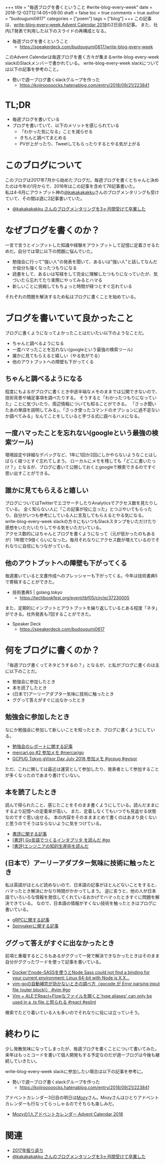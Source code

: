 +++
title = "毎週ブログを書くということ #write-blog-every-week"
date = 2018-12-02T12:14:05+09:00
draft = false
toc = true
comments = true
author = "budougumi0617"
categories = ["poem"]
tags = ["blog"]
+++
この記事は、[write-blog-every-week Advent Calendar 2018](https://adventar.org/calendars/2925)の2日目の記事。
また、社内LT発表で利用した以下のスライドの再構成となる。

- 毎週ブログを書くということ
  - https://speakerdeck.com/budougumi0617/write-blog-every-week

このAdvent Calendarは毎週ブログを書く方々が集まるwrite-blog-every-week slackのSlackメンバーで書かれている。
write-blog-every-week slackについては以下の記事を参考のこと。

- 勢いで週一ブログ書くslackグループを作った
  - https://kojirooooocks.hatenablog.com/entry/2018/09/21/223841

<!--more-->

# TL;DR
- 毎週ブログを書いている
- ブログを書いていて、以下のメリットを感じられている
  - 「わかった気になる」ことを減らせる
  - きちんと調べてまとめる
  - PVが上がったり、Tweetしてもらったりするとやる気が上がる

# このブログについて
このブログは2017年7月から始めたブログだ。毎週ブログを書くとちゃんと決めたのは今年の1月からで、2018年はこの記事を含めて76記事書いた。  
私は4-6月にアウトプット神の[@kakakakakku](https://twitter.com/kakakakakku)さんのブログメンタリングも受けていて、その間は週に2記事書いていた。

- [@kakakakakku さんのブログメンタリングを3ヶ月間受けて卒業した](/2018/07/10/graduate-blog-mentoring-by-kakakakakku/)

# なぜブログを書くのか？
一言で言うとインプットした知識や経験をアウトプットして記憶に定着させるためだ。自分では常に以下の問題に悩んでいた。

- 勉強会に行って"強い人"の発表を聞いて、あるいは"強い人"と話してなんだか自分も強くなったつもりになる
- 読書をして、あるいは写経をして完全に理解したつもりになっていたが、気づいたら忘れてたり実際にやってみるとハマる
- 新しいことに挑戦してもちょっと時間が経つとすぐ忘れている

それぞれの問題を解決するため私はブログに書くことを始めている。

# ブログを書いていて良かったこと
ブログに書くようになってよかったことはだいたい以下のようなことだ。

- ちゃんと調べるようになる
- 一度ハマったことを忘れない(googleという最強の検索ツール)
- 誰かに見てもらえると嬉しい（やる気がでる）
- 他のアウトプットへの障壁も下がってくる

## ちゃんと調べるようになる
程度にもよるがブログに書くとき中途半端なメモのままでは公開できないので、技術背景や補足事項を調べたりする。
そうすると「わかったつもりになっていた」ことに気づいたり、周辺情報についても知ることができる。
「さっき聞いたあの単語を説明してみる」、「さっき使ったコマンドのオプションに過不足ないか調べてみる」なんてことをしていると芋づる式に調べるハメになる。

## 一度ハマったことを忘れない(googleという最強の検索ツール)
環境設定や詳細なデバッグなど、1年に1回か2回にしかやらないようなことはしばらく経つとすぐ忘れてしまう。
ローカルにメモを残しても「どこに書いたっけ？」となるが、ブログに書いて公開しておくとgoogleで検索できるのですぐ思い出すことができる。

## 誰かに見てもらえると嬉しい
ブログについてはTwitterでエゴサーチしたりAnalyticsでアクセス数を見たりしている。
全く知らない人に「この記事が役に立った」とつぶやいてもらったり、自分がいつも参考にしている人に言及してもらえるとやる気になる。  
write-blog-every-week slackの方々にもいつもSlackスタンプをいただけたり感想をいただいたりしてやる気をいただいている。  
アクセス数的にはちゃんとブログを書くようになって（元が低かったのもあるが）1年間で9倍くらいになった。毎月それなりにアクセス数が増えているのでそれなりに自信にもつながっている。

## 他のアウトプットへの障壁も下がってくる
毎週書いていると文書作成へのプレッシャーも下がってくる。今年は技術書典5で寄稿することができた。

- 技術書典5 | golang.tokyo
  - https://techbookfest.org/event/tbf05/circle/37230005

また、定期的にインプットとアウトプットを繰り返しているとある程度「ネタ」ができる。社外発表も7回することができた。

- Speaker Deck
  - https://speakerdeck.com/budougumi0617

# 何をブログに書くのか？
「毎週ブログ書くってネタどうするの？」となるが、と私がブログに書くのは主に以下のことだ。

- 勉強会に参加したとき
- 本を読了したとき
- (日本で)アーリーアダプター気味に技術に触ったとき
- ググって答えがすぐに出なかったとき

## 勉強会に参加したとき
なにか勉強会に参加して新しいことを知ったとき、ブログに書くようにしている。

- [勉強会のレポートに関する記事](/categories/report/)
- [mercari.go #2 参加メモ #mercarigo](/2018/08/12/report-mercarigo2/)
- [GCPUG Tokyo gVisor Day July 2018 参加メモ #gcpug #gvisor](/2018/07/18/report-gcpug-gvisor/)

ただ、これに関しては最近は運営として参加したり、発表者として参加することが多くなったのであまり書けていない。

## 本を読了したとき
読んで得られたこと、感じたことをそのまま書くようにしている。読んだままにするより記憶への定着率が高い。
また、定着しなくてもいつでも見返せる状態なのですぐ思い出せる。
本の内容をそのまままとめて書くのはあまり良くないと思うのでそうはならないように気をつけている。

- [書評に関する記事](/categories/review/)
- [[書評] Go言語でつくるインタプリタ を読んだ #go](/2018/10/30/review-writing-an-gnterpreter-in-go/)
- [[書評]エンジニアの知的生産術を読んだ](/2018/10/03/review-the-productive-technique-of-engineer/)

##  (日本で）アーリーアダプター気味に技術に触ったとき
私は英語がほとんど読めないので、日本語の記事がほとんどないことをすると、ハマったとき解決にかなり時間がかかってしまう。
逆に言うと、他の人が日本語でいろいろな情報を発信してくれているおかげでハマったときすぐに問題を解決できている。
なので、日本語の情報がすくない技術を触ったときはブログに書いている。

- [gRPCに関する記事](/categories/grpc/)
- [Spinnakerに関する記事](https://budougumi0617.github.io/categories/spinnaker/)

## ググって答えがすぐに出なかったとき
前項と重複するところもあるがググって一発で解決できなかったときはそのまま自分がググったワードを使って記事を書いている。

- [Dockerでnode-SASSを使うとNode Sass could not find a binding for your current environment: Linux 64-bit with Node.js X.X...](/2018/04/04/fail-node-sass-on-docker/)
- [vim-goの自動補完が効かないときの調べ方（gocode が Error parsing input file (outer block)） #vim #go](/2018/10/22/deug-gocode-and-vim-go-auto-completion/)
- [Vim + ALEでReact+Flowなファイルを開くと'type aliases' can only be used in a .ts file.と怒られる #react #eslint](/2018/09/12/type-can-only-be-used-in-a-dot-ts-file-on-vim/)

検索でたどり着いている人も多いのでそれなりに役には立っていそう。

# 終わりに
少し発散気味になってしまったが、毎週ブログを書くことについて書いてみた。
来年はもっとコードを書いて個人開発もする予定なのだが週一ブログは今後も継続していきたい。

write-blog-every-week slackに参加したい場合は以下の記事を参考に。

- 勢いで週一ブログ書くslackグループを作った
  - https://kojirooooocks.hatenablog.com/entry/2018/09/21/223841

アドベントカレンダー3日目の明日は[Mozy](https://twitter.com/ok_mozy)さん。Mozyさんはひとりアドベントカレンダーも行なってらっしゃるのでそちらも楽しみだ。

- [Mozyの1人アドベントカレンダー Advent Calendar 2018](https://adventar.org/calendars/3100)


# 関連
- [2017年振り返り](/2017/12/30/retrospective-2017/)
- [@kakakakakku さんのブログメンタリングを3ヶ月間受けて卒業した](/2018/07/10/graduate-blog-mentoring-by-kakakakakku/)
